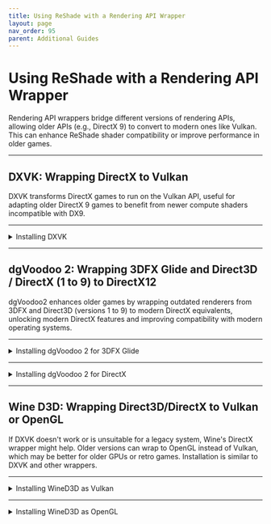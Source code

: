 ```yaml
---
title: Using ReShade with a Rendering API Wrapper
layout: page
nav_order: 95
parent: Additional Guides
---
```


# Using ReShade with a Rendering API Wrapper

Rendering API wrappers bridge different versions of rendering APIs, allowing older APIs (e.g., DirectX 9) to convert to modern ones like Vulkan. This can enhance ReShade shader compatibility or improve performance in older games.

---

## DXVK: Wrapping DirectX to Vulkan

DXVK transforms DirectX games to run on the Vulkan API, useful for adapting older DirectX 9 games to benefit from newer compute shaders incompatible with DX9.

---

<details markdown="block" class="details-tree">
<summary>Installing DXVK</summary>

## Download DXVK

Download the latest DXVK version from [their GitHub releases](https://github.com/doitsujin/dxvk/releases).

## Find your game's directory

If needed, use [our guide](https://guides.martysmods.com/docs/additional-guides/finding-your-game-executable-and-directory/) to locate your game's executable.

## Find your game's architecture and API

Refer to [PCGamingWiki](https://pcgamingwiki.com/) to determine your game's rendering API and architecture.

![Game's API](../images/using-reshade-with-a-rendering-api-wrapper/pcgamingwiki_game_api.webp)

![Game's Architecture](../images/using-reshade-with-a-rendering-api-wrapper/pcgamingwiki_game_api_bit_arch.webp)

## Extract DXVK's files

Unzip the DXVK archive (e.g., `dxvk-2.2.tar.gz`) using [7zip](https://www.7-zip.org/). Inside, you'll find `x64` and `x32` directories. Navigate to the appropriate folder based on your game's architecture.

![DXVK Archive](../images/using-reshade-with-a-rendering-api-wrapper/dxvk_7zip_arch.webp)

## Choose the relevant DXVK DLL file for your game's rendering API

Inside the chosen architecture directory, you'll find files corresponding to different rendering APIs:

| File Name     | DirectX Version   |
|---------------|-------------------|
| dxgi.dll      | DirectX 11 and 12 |
| d3d11.dll     | DirectX 11        |
| d3d10core.dll | DirectX 10        |
| d3d9.dll      | DirectX 9         |

## Transfer the DLL to your game's root directory

Place the chosen DLL in the same location as the game's executable.

![Transfer DLL](../images/using-reshade-with-a-rendering-api-wrapper/dxvk_install_drag.webp)

## Reinstall ReShade and test

Install ReShade for your game using the Vulkan API and test it. If ReShade doesn't display after installation, you might have selected the wrong application or used the incorrect architecture/DLL.

</details>

---

## dgVoodoo 2: Wrapping 3DFX Glide and Direct3D / DirectX (1 to 9) to DirectX12

dgVoodoo2 enhances older games by wrapping outdated renderers from 3DFX and Direct3D (versions 1 to 9) to modern DirectX equivalents, unlocking modern DirectX features and improving compatibility with modern operating systems.

---

<details markdown="block" class="details-tree">
<summary>Installing dgVoodoo 2 for 3DFX Glide</summary>

## Download dgVoodoo2

Download the latest version of dgVoodoo2 from [dege's website](http://dege.freeweb.hu/dgVoodoo2/dgVoodoo2/).

## Extract the downloaded files

Extract the files to a location with write permissions, like the "Documents" folder or the "Desktop."

## Locate your game directory

If needed, use [our guide](https://guides.martysmods.com/docs/additional-guides/finding-your-game-executable-and-directory/) to locate your game's executable.

## Locate the game directory within dgVoodoo2

Run dgVoodoo2 as Administrator. Click "Add" and navigate to your game's directory.

![Main Window, General tab](../images/using-reshade-with-a-rendering-api-wrapper/dgvoodoo2_main_window.webp)

![Find Directory Dialogue](../images/using-reshade-with-a-rendering-api-wrapper/dgvoodoo2_directory_dialogue.webp)

## Configure the game

Click on the "Glide" tab. Adjust the settings as needed:

* **3Dfx card**: Specifies the GPU functions and specs dgVoodoo2 will simulate.
* **Onboard RAM**: Defines how much RAM your "GPU" has (8MB or 16MB).
* **Texturing**: Adjust Memory Size and Texturing options.
* **3Dfx Watermark**: Enable or disable the watermark.

![Glide Tab Options](../images/using-reshade-with-a-rendering-api-wrapper/dgvoodoo2_glide_tab.webp)

## Finishing dgVoodoo2 installation

Copy the necessary DLL files from the dgVoodoo2 directory to your game's directory. Run the game to complete the installation.

![Final Stretch](../images/using-reshade-with-a-rendering-api-wrapper/dgvoodoo2_dlls.webp)

</details>

---

<details markdown="block" class="details-tree">
<summary>Installing dgVoodoo 2 for DirectX</summary>

## Download dgVoodoo2

Download the latest version of dgVoodoo2 from [dege's website](http://dege.freeweb.hu/dgVoodoo2/dgVoodoo2/).

## Extract the downloaded files

Extract the files to a location with write permissions, like the "Documents" folder or the "Desktop."

## Locate your game directory

If needed, use [our guide](https://guides.martysmods.com/docs/additional-guides/finding-your-game-executable-and-directory/) to locate your game's executable.

## Locate the game directory within dgVoodoo2

Run dgVoodoo2 as Administrator. Click "Add" and navigate to your game's directory.

![Main Window, General tab](../images/using-reshade-with-a-rendering-api-wrapper/dgvoodoo2_main_window.webp)

![Find Directory Dialogue](../images/using-reshade-with-a-rendering-api-wrapper/dgvoodoo2_directory_dialogue.webp)

## Configure the game

Click on the "DirectX" tab. Adjust the settings as needed:

* **Videocard**: The card that dgVoodoo2 will emulate. Set it to the maximum VRAM available.
* **dgVoodoo watermark**: Disable this checkbox to remove the watermark on the screen.

![DirectX Tab Options](../images/using-reshade-with-a-rendering-api-wrapper/dgvoodoo2_dx_tab.webp)

## Finishing the dgVoodoo2 installation

Copy the necessary DLL files from the dgVoodoo2 directory to your game's directory. Run the game to complete the installation.

| DLL Files                    | DirectX Version    |
|------------------------------|--------------------|
| D3D9.dll                     | DirectX 9          |
| D3D8.dll                     | DirectX 8          |
| D3DImm.dll, DDraw.dll        | Direct3D 1 to 7    |

If unsure about which DLL to use, check [PCGamingWiki](https://pcgamingwiki.com/) for your game's details.

![Final Stretch](../images/using-reshade-with-a-rendering-api-wrapper/dgvoodoo2_dx_dlls.webp)

</details>

---

## Wine D3D: Wrapping Direct3D/DirectX to Vulkan or OpenGL

If DXVK doesn't work or is unsuitable for a legacy system, Wine's DirectX wrapper might help. Older versions can wrap to OpenGL instead of Vulkan, which may be better for older GPUs or retro games. Installation is similar to DXVK and other wrappers.

---

<details markdown="block" class="details-tree">
<summary>Installing WineD3D as Vulkan</summary>

## Downloading WineD3D for Vulkan

Download WineD3D from [Federico Dossena's Website](https://fdossena.com/?p=wined3d/index.frag). Click the "Download Latest" button. For x64 games, select "Latest version for 64-bit apps (patched with staging)."

![Button and Text](../images/using-reshade-with-a-rendering-api-wrapper/wined3d_buttons.webp)

![Observations and Others](../images/using-reshade-with-a-rendering-api-wrapper/wined3d_others.webp)

## Installing WineD3D into the game

Identify the DirectX version of your game using [PCGamingWiki](https://pcgamingwiki.com/) and then grab the required DLLs:

| DLL Files                                    | DirectX Version          |
|----------------------------------------------|--------------------------|
| dxgi.dll                                     | DirectX 12               |
| d3d11.dll, dxgi.dll                          | DirectX 11               |
| d3d10.dll, d3d10_1.dll, d3d10core.dll, dxgi.dll | DirectX 10/10.1          |
| D3D9.dll                                     | DirectX 9                |
| D3D8.dll                                     | DirectX 8                |
| D3DImm.dll, DDraw.dll                        | Direct3D 1 to 7          |

Additionally, copy `wined3d.dll`. Then, install ReShade as a Vulkan application.

</details>

---

<details markdown="block" class="details-tree">
<summary>Installing WineD3D as OpenGL</summary>

## Downloading WineD3D for OpenGL

Download WineD3D from [Federico Dossena's Website](https://fdossena.com/?p=wined3d/index.frag). Click the button for the "Last Windows 7 Compatible version."

![Legacy Button](../images/using-reshade-with-a-rendering-api-wrapper/wined3d_older.webp)

## Installing WineD3D into the game

Identify the DirectX version of the game using [PCGamingWiki](https://pcgamingwiki.com/) and then grab the required DLLs:

| DLL Files                                    | DirectX Version          |
|----------------------------------------------|--------------------------|
| dxgi.dll                                     | DirectX 12               |
| d3d11.dll, dxgi.dll                          | DirectX 11               |
| d3d10.dll, d3d10_1.dll, d3d10core.dll, dxgi.dll | DirectX 10/10.1          |
| D3D9.dll                                     | DirectX 9                |
| D3D8.dll                                     | DirectX 8                |
| D3DImm.dll, DDraw.dll                        | Direct3D 1 to 7          |

Also, copy `wined3d.dll`. Then, install ReShade into the game as an OpenGL application.

</details>
